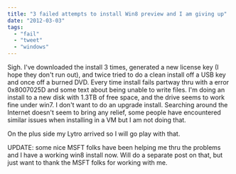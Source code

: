 ```yaml
---
title: "3 failed attempts to install Win8 preview and I am giving up"
date: "2012-03-03"
tags: 
  - "fail"
  - "tweet"
  - "windows"
---
```


Sigh. I've downloaded the install 3 times, generated a new license key (I hope they don't run out), and twice tried to do a clean install off a USB key and once off a burned DVD. Every time install fails partway thru with a error 0x8007025D and some text about being unable to write files. I'm doing an install to a new disk with 1.3TB of free space, and the drive seems to work fine under win7. I don't want to do an upgrade install. Searching around the Internet doesn't seem to bring any relief, some people have encountered similar issues when installing in a VM but I am not doing that.

On the plus side my Lytro arrived so I will go play with that.

UPDATE: some nice MSFT folks have been helping me thru the problems and I have a working win8 install now. Will do a separate post on that, but just want to thank the MSFT folks for working with me.
